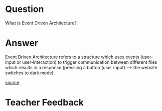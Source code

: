 # Question
What is Event Driven Architecture?

# Answer
Event Driven Architecture refers to a structure which uses events (user-input or user-interaction) to trigger communication between different files which results in a response (pressing a button (user input) --> the website switches to dark mode).

[source](https://aws.amazon.com/event-driven-architecture/#:~:text=An%20event%2Ddriven%20architecture%20uses,on%20an%20e%2Dcommerce%20website.)

# Teacher Feedback